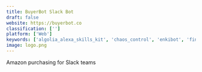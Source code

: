 ```yaml
---
title: BuyerBot Slack Bot
draft: false 
website: https://buyerbot.co
classification: ['']
platform: ['Web']
keywords: ['algolia_alexa_skills_kit', 'chaos_control', 'enkibot', 'finn_slack_bot', 'growth_geeks', 'jinx', 'meetingbird', 'pos.siteco.ca', 'papio', 'pinpon', 'pongup', 'product_discovery', 'saywhat.lol_slack_bot', 'slackbotlist', 'slackbot_workout', 'slackzon', 'tatsu', 'worklife_slackbot', 'wrappup_slackbot']
image: logo.png
---
```

Amazon purchasing for Slack teams